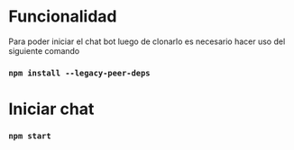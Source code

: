 # Funcionalidad
Para poder iniciar el chat bot luego de clonarlo es necesario hacer uso del siguiente comando 
### `npm install --legacy-peer-deps` 


# Iniciar chat

### `npm start`

